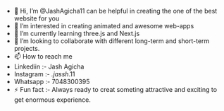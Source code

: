 - 👋 Hi, I’m @JashAgicha11 can be helpful in creating the one of the best website for you 
- 👀 I’m interested in creating animated and awesome web-apps
- 🌱 I’m currently learning three.js and Next.js
- 💞️ I’m looking to collaborate with different long-term and short-term projects.
- 📫 How to reach me
- Linkediin :- Jash Agicha
- Instagram :- _.jassh_.11
- Whatsapp :- 7048300395
- ⚡ Fun fact :- Always ready to creat someting attractive and exciting to get enormous experience.
  

<!---
JashAgicha11/JashAgicha11 is a ✨ special ✨ repository because its `README.md` (this file) appears on your GitHub profile.
You can click the Preview link to take a look at your changes.
--->
